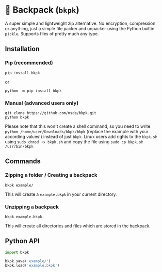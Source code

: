 # 🎒 Backpack (`bkpk`)
A super simple and lightweight zip alternative. No encryption, compression or anything, just a simple file packer and unpacker using the Python builtin `pickle`. Supports files of pretty much any type.

## Installation
### Pip (recommended)
```
pip install bkpk
```
or
```
python -m pip install bkpk
```

### Manual (advanced users only)
```
git clone https://github.com/nsde/bkpk.git
python bkpk 
```

Please note that this won't create a shell command, so you need to write `python /home/user/Downloads/bkpk/bkpk` (replace the example with your according values!) instead of just `bkpk`. Linux users add rights to the `bkpk.sh` using `sudo chmod +x bkpk.sh` and copy the file using `sudo cp bkpk.sh /usr/bin/bkpk`

## Commands
### Zipping a folder / Creating a backpack
```
bkpk example/
```

This will create a `example.bkpk` in your current directory.

### Unzipping a backpack
```
bkpk example.bkpk
```

This will create all directories and files which are stored in the backpack.

## Python API
```py
import bkpk

bkpk.save('example/')
bkpk.load('example.bkpk')

```
